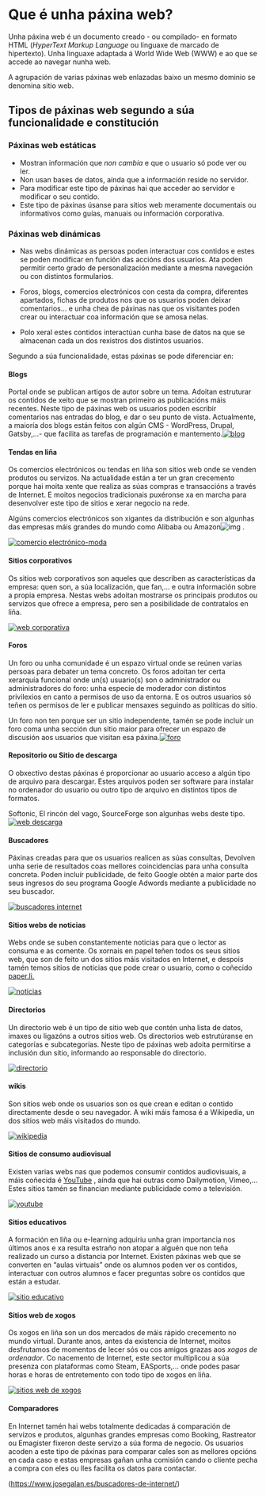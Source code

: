# Que é unha páxina web?

Unha páxina web é un documento creado - ou compilado- en formato HTML (*HyperText Markup Language* ou linguaxe de marcado de hipertexto). Unha linguaxe adaptada á World Wide Web (WWW) e ao que se accede ao navegar nunha web.

A agrupación de varias páxinas web enlazadas baixo un mesmo dominio se denomina sitio web.

## Tipos de páxinas web segundo a súa funcionalidade e constitución

### Páxinas web estáticas

* Mostran información que *non cambia* e que o usuario só pode ver ou ler.
* Non usan bases de datos, aínda que a información reside no servidor.
* Para modificar este tipo de páxinas hai que acceder ao servidor e modificar o seu contido.
* Este tipo de páxinas úsanse para sitios web meramente documentais ou informativos como guías, manuais ou información corporativa.

### Páxinas web dinámicas

* Nas webs dinámicas as persoas poden interactuar cos contidos e estes se poden modificar en función das accións dos usuarios. Ata poden permitir certo grado de personalización mediante a mesma navegación ou con distintos formularios.

* Foros, blogs, comercios electrónicos con cesta da compra, diferentes apartados, fichas de produtos nos que os usuarios poden deixar comentarios... e unha chea de páxinas nas que os visitantes poden crear ou interactuar coa información que se amosa nelas.
* Polo xeral estes contidos interactúan cunha base de datos na que se almacenan cada un dos rexistros dos distintos usuarios.

Segundo a súa funcionalidade, estas páxinas se pode diferenciar en:

#### Blogs

Portal onde se publican artigos de autor sobre un tema. Adoitan estruturar os contidos de xeito que se mostran primeiro as publicacións máis recentes. Neste tipo de páxinas web os usuarios poden escribir comentarios nas entradas do blog, e dar o seu punto de vista. Actualmente, a maioría dos blogs están feitos con algún CMS - WordPress, Drupal, Gatsby,...- que facilita as tarefas de programación e mantemento.[![blog](https://www.josegalan.es/wp-content/uploads/2014/05/blog.jpg)](https://www.josegalan.es/wp-content/uploads/2014/05/blog.jpg)

#### Tendas en liña

Os comercios electrónicos ou tendas en liña son sitios web onde se venden produtos ou servizos. Na actualidade están a ter un gran crecemento porque hai moita xente que realiza as súas compras e transaccións a través de Internet. E moitos negocios tradicionais puxéronse xa en marcha para desenvolver este tipo de sitios e xerar negocio na rede.

Algúns comercios electrónicos son xigantes da distribución e son algunhas das empresas máis grandes do mundo como Alibaba ou Amazon![img](https://ir-es.amazon-adsystem.com/e/ir?t=cosasobrmarko-21&l=ur2&o=30) .

[![comercio electrónico-moda](https://www.josegalan.es/wp-content/uploads/2013/10/ecommerce-moda.jpg)](https://www.josegalan.es/wp-content/uploads/2013/10/ecommerce-moda.jpg)

#### Sitios corporativos

Os sitios web corporativos son aqueles que describen as características da empresa: quen son, a súa localización, que fan,... e outra información sobre a propia empresa. Nestas webs adoitan mostrarse os principais produtos ou servizos que ofrece a empresa, pero sen a posibilidade de contratalos en liña.

[![web corporativa](https://www.josegalan.es/wp-content/uploads/2017/06/web-corporativa-1024x416.png)](https://www.josegalan.es/wp-content/uploads/2017/06/web-corporativa.png)

#### Foros

Un foro ou unha comunidade é un espazo virtual onde se reúnen varias persoas para debater un tema concreto. Os foros adoitan ter certa xerarquía funcional onde un(s) usuario(s) son o administrador ou administradores do foro: unha especie de moderador con distintos privilexios en canto a permisos de uso da entorna. E os outros usuarios só teñen os permisos de ler e publicar mensaxes seguindo as políticas do sitio.

Un foro non ten porque ser un sitio independente, tamén se pode incluír un foro coma unha sección dun sitio maior para ofrecer un espazo de discusión aos usuarios que visitan esa páxina.[![foro](https://www.josegalan.es/wp-content/uploads/2017/06/foro-e1498240329386.jpg)](https://www.josegalan.es/wp-content/uploads/2017/06/foro.jpg)

#### Repositorio ou Sitio de descarga

O obxectivo destas páxinas é proporcionar ao usuario acceso a algún tipo de arquivo para descargar. Estes arquivos poden ser software para instalar no ordenador do usuario ou outro tipo de arquivo en distintos tipos de formatos.

Softonic, El rincón del vago, SourceForge son algunhas webs deste tipo.
[![web descarga](https://www.josegalan.es/wp-content/uploads/2017/06/web-descarga.jpg)](https://www.josegalan.es/wp-content/uploads/2017/06/web-descarga.jpg)

#### Buscadores

Páxinas creadas para que os usuarios realicen as súas consultas, Devolven unha serie de resultados coas mellores coincidencias para unha consulta concreta. Poden incluír publicidade, de feito Google obtén a maior parte dos seus ingresos do seu programa Google Adwords mediante a publicidade no seu buscador.

[![buscadores internet](https://www.josegalan.es/wp-content/uploads/2017/04/buscadores-internet-e1498288501992.jpg)](https://www.josegalan.es/wp-content/uploads/2017/04/buscadores-internet.jpg)

#### Sitios webs de noticias

Webs onde se suben constantemente noticias para que o lector as consuma e as comente. Os xornais en papel teñen todos os seus sitios web, que son de feito un dos sitios máis visitados en Internet, e despois tamén temos sitios de noticias que pode crear o usuario, como o coñecido [paper.li.](http://paper.li/)

[![noticias](https://www.josegalan.es/wp-content/uploads/2017/06/noticias.jpg)](https://www.josegalan.es/wp-content/uploads/2017/06/noticias.jpg)

#### Directorios

Un directorio web é un tipo de sitio web que contén unha lista de datos, imaxes ou ligazóns a outros sitios web. Os directorios web estrutúranse en categorías e subcategorías. Neste tipo de páxinas web adoita permitirse a inclusión dun sitio, informando ao responsable do directorio.

[![directorio](https://www.josegalan.es/wp-content/uploads/2017/06/directorio-400x355.jpg)](https://www.josegalan.es/wp-content/uploads/2017/06/directorio.jpg)

#### wikis

Son sitios web onde os usuarios son os que crean e editan o contido directamente desde o seu navegador. A wiki máis famosa é a Wikipedia, un dos sitios web máis visitados do mundo.

[![wikipedia](https://www.josegalan.es/wp-content/uploads/2017/06/wikipedia-logo.gif)](https://www.josegalan.es/wp-content/uploads/2017/06/wikipedia-logo.gif)

#### Sitios de consumo audiovisual

Existen varias webs nas que podemos consumir contidos audiovisuais, a máis coñecida é [YouTube](https://www.josegalan.es/ebook-gratuito-como-posicionar-nuestros-videos-de-youtube/) , aínda que hai outras como Dailymotion, Vimeo,... Estes sitios tamén se financian mediante publicidade como a televisión.

[![youtube](https://www.josegalan.es/wp-content/uploads/2017/05/youtube-e1498375675339.png)](https://www.josegalan.es/wp-content/uploads/2017/05/youtube.png)

#### Sitios educativos

A formación en liña ou e-learning adquiriu unha gran importancia nos últimos anos e xa resulta estraño non atopar a alguén que non teña realizado un curso a distancia por Internet. Existen páxinas web que se converten en “aulas virtuais” onde os alumnos poden ver os contidos, interactuar con outros alumnos e facer preguntas sobre os contidos que están a estudar.

[![sitio educativo](https://www.josegalan.es/wp-content/uploads/2017/06/sitio-educativo.jpg)](https://www.josegalan.es/wp-content/uploads/2017/06/sitio-educativo.jpg)

#### Sitios web de xogos

Os xogos en liña son un dos mercados de máis rápido crecemento no mundo virtual. Durante anos, antes da existencia de Internet, moitos desfrutamos de momentos de lecer sós ou cos amigos grazas aos *xogos de ordenador*. Co nacemento de Internet, este sector multiplicou a súa presenza con plataformas como Steam, EASports,... onde podes pasar horas e horas de entretemento con todo tipo de xogos en liña.

[![sitios web de xogos](https://www.josegalan.es/wp-content/uploads/2017/06/webs-juegos.jpg)](https://www.josegalan.es/wp-content/uploads/2017/06/webs-juegos.jpg)

#### Comparadores

En Internet tamén hai webs totalmente dedicadas á comparación de servizos e produtos, algunhas grandes empresas como Booking, Rastreator ou Emagister fixeron deste servizo a súa forma de negocio. Os usuarios acoden a este tipo de páxinas para comparar cales son as mellores opcións en cada caso e estas empresas gañan unha comisión cando o cliente pecha a compra con eles ou lles facilita os datos para contactar.

(<https://www.josegalan.es/buscadores-de-internet/>)
